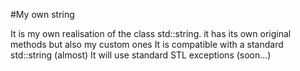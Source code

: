 #My own string

It is my own realisation of the class std::string. it has its own original methods but also my custom ones
It is compatible with a standard std::string (almost)
It will use standard STL exceptions (soon...)
